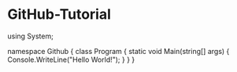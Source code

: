 # GitHub-Tutorial
using System;

namespace Github
{
    class Program
    {
        static void Main(string[] args)
        {
            Console.WriteLine("Hello World!");
        }
    }
}
